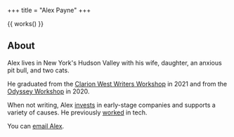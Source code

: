 +++
title = "Alex Payne"
+++

<section id="works">
  {{ works() }}
</section>

<section id="about">

## About

Alex lives in New York's Hudson Valley with his wife, daughter, an anxious pit bull, and two cats.

He graduated from the [Clarion West Writers Workshop](https://www.clarionwest.org/programs/summerworkshop/) in 2021 and from the [Odyssey Workshop](https://www.odysseyworkshop.org/) in 2020.

When not writing, Alex [invests](https://ursaminor.vc/) in early-stage companies and supports a variety of causes. He previously [worked](https://www.linkedin.com/in/alexanderpayne/) in tech.

You can <a href="mailto:al3x@al3x.net">email Alex</a>.
</section>
